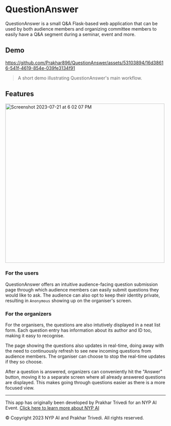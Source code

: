 # QuestionAnswer
QuestionAnswer is a small Q&A Flask-based web application that can be used by both audience members and organizing committee members to easily have a Q&A segment during a seminar, event and more.

## Demo
https://github.com/Prakhar896/QuestionAnswer/assets/53103894/16d38616-541f-4619-854e-039fe3134f91

> A short demo illustrating QuestionAnswer's main workflow.


## Features

<img width="500px" alt="Screenshot 2023-07-21 at 6 02 07 PM" src="https://github.com/Prakhar896/QuestionAnswer/assets/53103894/f4b342f6-4c64-4d2b-95e3-9c703b83941d">

### For the users
QuestionAnswer offers an intuitive audience-facing question submission page through which audience members can easily submit questions they would like to ask. The audience can also opt to keep their identity private, resulting in `Anonymous` showing up on the organiser's screen.

### For the organizers
For the organisers, the questions are also intutively displayed in a neat list form. Each question entry has information about its author and ID too, making it easy to recognise.

The page showing the questions also updates in real-time, doing away with the need to continuously refresh to see new incoming questions from audience members. The organiser can choose to stop the real-time updates if they so choose.

After a question is answered, organizers can conveniently hit the "Answer" button, moving it to a separate screen where all already answered questions are displayed. This makes going through questions easier as there is a more focused view.



---
This app has originally been developed by Prakhar Trivedi for an NYP AI Event. [Click here to learn more about NYP AI](https://nyp.ai)

©️ Copyright 2023 NYP AI and Prakhar Trivedi. All rights reserved.

